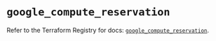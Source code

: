 # `google_compute_reservation`

Refer to the Terraform Registry for docs: [`google_compute_reservation`](https://registry.terraform.io/providers/hashicorp/google-beta/6.48.0/docs/resources/google_compute_reservation).
